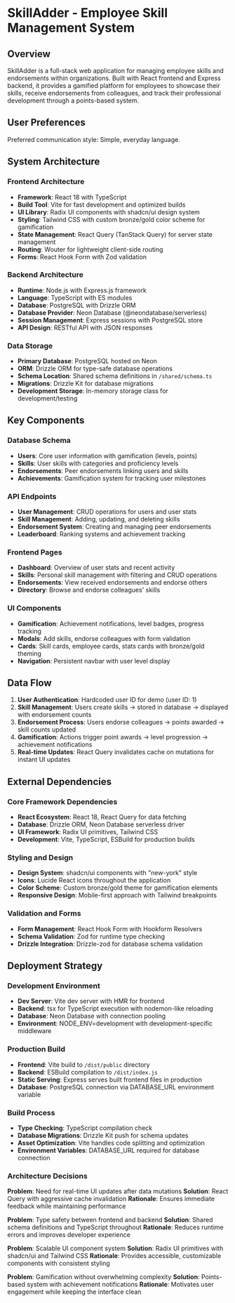 # SkillAdder - Employee Skill Management System

## Overview

SkillAdder is a full-stack web application for managing employee skills and endorsements within organizations. Built with React frontend and Express backend, it provides a gamified platform for employees to showcase their skills, receive endorsements from colleagues, and track their professional development through a points-based system.

## User Preferences

Preferred communication style: Simple, everyday language.

## System Architecture

### Frontend Architecture
- **Framework**: React 18 with TypeScript
- **Build Tool**: Vite for fast development and optimized builds
- **UI Library**: Radix UI components with shadcn/ui design system
- **Styling**: Tailwind CSS with custom bronze/gold color scheme for gamification
- **State Management**: React Query (TanStack Query) for server state management
- **Routing**: Wouter for lightweight client-side routing
- **Forms**: React Hook Form with Zod validation

### Backend Architecture
- **Runtime**: Node.js with Express.js framework
- **Language**: TypeScript with ES modules
- **Database**: PostgreSQL with Drizzle ORM
- **Database Provider**: Neon Database (@neondatabase/serverless)
- **Session Management**: Express sessions with PostgreSQL store
- **API Design**: RESTful API with JSON responses

### Data Storage
- **Primary Database**: PostgreSQL hosted on Neon
- **ORM**: Drizzle ORM for type-safe database operations
- **Schema Location**: Shared schema definitions in `/shared/schema.ts`
- **Migrations**: Drizzle Kit for database migrations
- **Development Storage**: In-memory storage class for development/testing

## Key Components

### Database Schema
- **Users**: Core user information with gamification (levels, points)
- **Skills**: User skills with categories and proficiency levels
- **Endorsements**: Peer endorsements linking users and skills
- **Achievements**: Gamification system for tracking user milestones

### API Endpoints
- **User Management**: CRUD operations for users and user stats
- **Skill Management**: Adding, updating, and deleting skills
- **Endorsement System**: Creating and managing peer endorsements
- **Leaderboard**: Ranking systems and achievement tracking

### Frontend Pages
- **Dashboard**: Overview of user stats and recent activity
- **Skills**: Personal skill management with filtering and CRUD operations
- **Endorsements**: View received endorsements and endorse others
- **Directory**: Browse and endorse colleagues' skills

### UI Components
- **Gamification**: Achievement notifications, level badges, progress tracking
- **Modals**: Add skills, endorse colleagues with form validation
- **Cards**: Skill cards, employee cards, stats cards with bronze/gold theming
- **Navigation**: Persistent navbar with user level display

## Data Flow

1. **User Authentication**: Hardcoded user ID for demo (user ID: 1)
2. **Skill Management**: Users create skills → stored in database → displayed with endorsement counts
3. **Endorsement Process**: Users endorse colleagues → points awarded → skill counts updated
4. **Gamification**: Actions trigger point awards → level progression → achievement notifications
5. **Real-time Updates**: React Query invalidates cache on mutations for instant UI updates

## External Dependencies

### Core Framework Dependencies
- **React Ecosystem**: React 18, React Query for data fetching
- **Database**: Drizzle ORM, Neon Database serverless driver
- **UI Framework**: Radix UI primitives, Tailwind CSS
- **Development**: Vite, TypeScript, ESBuild for production builds

### Styling and Design
- **Design System**: shadcn/ui components with "new-york" style
- **Icons**: Lucide React icons throughout the application
- **Color Scheme**: Custom bronze/gold theme for gamification elements
- **Responsive Design**: Mobile-first approach with Tailwind breakpoints

### Validation and Forms
- **Form Management**: React Hook Form with Hookform Resolvers
- **Schema Validation**: Zod for runtime type checking
- **Drizzle Integration**: Drizzle-zod for database schema validation

## Deployment Strategy

### Development Environment
- **Dev Server**: Vite dev server with HMR for frontend
- **Backend**: tsx for TypeScript execution with nodemon-like reloading
- **Database**: Neon Database with connection pooling
- **Environment**: NODE_ENV=development with development-specific middleware

### Production Build
- **Frontend**: Vite build to `/dist/public` directory
- **Backend**: ESBuild compilation to `/dist/index.js`
- **Static Serving**: Express serves built frontend files in production
- **Database**: PostgreSQL connection via DATABASE_URL environment variable

### Build Process
- **Type Checking**: TypeScript compilation check
- **Database Migrations**: Drizzle Kit push for schema updates
- **Asset Optimization**: Vite handles code splitting and optimization
- **Environment Variables**: DATABASE_URL required for database connection

### Architecture Decisions

**Problem**: Need for real-time UI updates after data mutations
**Solution**: React Query with aggressive cache invalidation
**Rationale**: Ensures immediate feedback while maintaining performance

**Problem**: Type safety between frontend and backend
**Solution**: Shared schema definitions and TypeScript throughout
**Rationale**: Reduces runtime errors and improves developer experience

**Problem**: Scalable UI component system
**Solution**: Radix UI primitives with shadcn/ui and Tailwind CSS
**Rationale**: Provides accessible, customizable components with consistent styling

**Problem**: Gamification without overwhelming complexity
**Solution**: Points-based system with achievement notifications
**Rationale**: Motivates user engagement while keeping the interface clean